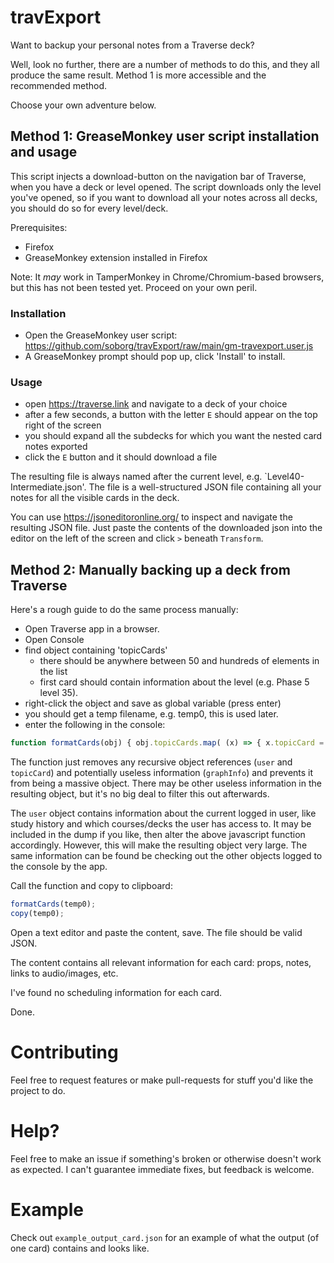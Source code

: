 # travExport

Want to backup your personal notes from a Traverse deck?

Well, look no further, there are a number of methods to do this, and they all produce the same result. Method 1 is more accessible and the recommended method.

Choose your own adventure below.


## Method 1: GreaseMonkey user script installation and usage

This script injects a download-button on the navigation bar of Traverse, when you have a deck or level opened. The script downloads only the level you've opened, so if you want to download all your notes across all decks, you should do so for every level/deck.


Prerequisites:
- Firefox
- GreaseMonkey extension installed in Firefox

Note: It *may* work in TamperMonkey in Chrome/Chromium-based browsers, but this has not been tested yet. Proceed on your own peril.


### Installation


- Open the GreaseMonkey user script: https://github.com/soborg/travExport/raw/main/gm-travexport.user.js
- A GreaseMonkey prompt should pop up, click 'Install' to install.


### Usage

- open https://traverse.link and navigate to a deck of your choice
- after a few seconds, a button with the letter `E` should appear on the top right of the screen
- you should expand all the subdecks for which you want the nested card notes exported
- click the `E` button and it should download a file

The resulting file is always named after the current level, e.g. `Level40-Intermediate.json'.
The file is a well-structured JSON file containing all your notes for all the visible cards in the deck.

You can use https://jsoneditoronline.org/ to inspect and navigate the resulting JSON file. Just paste the contents of the downloaded json into the editor on the left of the screen and click `>` beneath `Transform`.


## Method 2: Manually backing up a deck from Traverse

Here's a rough guide to do the same process manually:

- Open Traverse app in a browser.
- Open Console
- find object containing 'topicCards'
  - there should be anywhere between 50 and hundreds of elements in the list
  - first card should contain information about the level (e.g. Phase 5 level 35).
- right-click the object and save as global variable (press enter)
- you should get a temp filename, e.g. temp0, this is used later.
- enter the following in the console:

```javascript
function formatCards(obj) { obj.topicCards.map( (x) => { x.topicCard = null; x.user = null; x.graphInfo = null; } ) };
```
The function just removes any recursive object references (`user` and `topicCard`) and potentially useless information (`graphInfo`) and prevents it from being a massive object. There may be other useless information in the resulting object, but it's no big deal to filter this out afterwards.

The `user` object contains information about the current logged in user, like study history and which courses/decks the user has access to. It may be included in the dump if you like, then alter the above javascript function accordingly. However, this will make the resulting object very large. The same information can be found be checking out the other objects logged to the console by the app.


Call the function and copy to clipboard:

```javascript
formatCards(temp0);
copy(temp0);
```

Open a text editor and paste the content, save. The file should be valid JSON.

The content contains all relevant information for each card: props, notes, links to audio/images, etc.

I've found no scheduling information for each card.

Done.

# Contributing

Feel free to request features or make pull-requests for stuff you'd like the project to do.


# Help?

Feel free to make an issue if something's broken or otherwise doesn't work as expected. I can't guarantee immediate fixes, but feedback is welcome.



# Example

Check out `example_output_card.json` for an example of what the output (of one card) contains and looks like.
